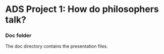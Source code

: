 # ADS Project 1:  How do philosophers talk?

### Doc folder

The doc directory contains the presentation files. 
